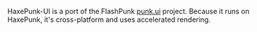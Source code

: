 HaxePunk-UI is a port of the FlashPunk 
[punk.ui](https://github.com/RichardMarks/punk.ui) project. Because it runs on 
HaxePunk, it's cross-platform and uses accelerated rendering.
